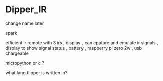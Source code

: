 # Dipper_IR
change name later


spark 

efficient ir remote with 3 irs , display , can cpature and emulate ir signals , display to show signal status , battery , raspberry pi zero 2w , usb chargeable 


micropython or c ?

what lang flipper is written in?
